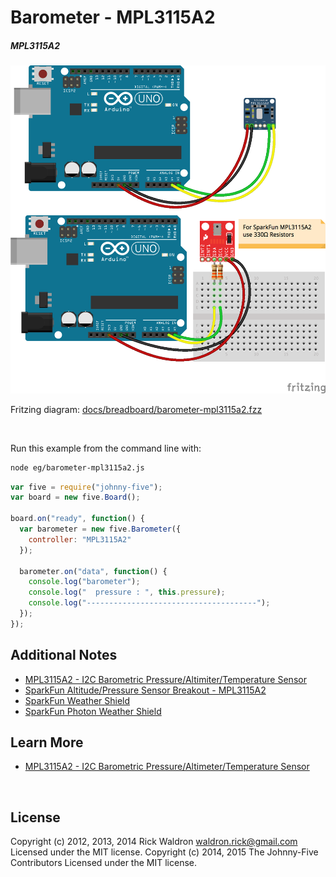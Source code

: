 <!--remove-start-->

# Barometer - MPL3115A2

<!--remove-end-->






##### MPL3115A2



![docs/breadboard/barometer-mpl3115a2.png](breadboard/barometer-mpl3115a2.png)<br>

Fritzing diagram: [docs/breadboard/barometer-mpl3115a2.fzz](breadboard/barometer-mpl3115a2.fzz)

&nbsp;




Run this example from the command line with:
```bash
node eg/barometer-mpl3115a2.js
```


```javascript
var five = require("johnny-five");
var board = new five.Board();

board.on("ready", function() {
  var barometer = new five.Barometer({
    controller: "MPL3115A2"
  });

  barometer.on("data", function() {
    console.log("barometer");
    console.log("  pressure : ", this.pressure);
    console.log("--------------------------------------");
  });
});


```








## Additional Notes
- [MPL3115A2 - I2C Barometric Pressure/Altimiter/Temperature Sensor](https://www.adafruit.com/products/1893)
- [SparkFun Altitude/Pressure Sensor Breakout - MPL3115A2](https://www.sparkfun.com/products/11084)
- [SparkFun Weather Shield](https://www.sparkfun.com/products/12081)
- [SparkFun Photon Weather Shield](https://www.sparkfun.com/products/13630)


## Learn More

- [MPL3115A2 - I2C Barometric Pressure/Altimeter/Temperature Sensor](https://www.adafruit.com/product/1893)

&nbsp;

<!--remove-start-->

## License
Copyright (c) 2012, 2013, 2014 Rick Waldron <waldron.rick@gmail.com>
Licensed under the MIT license.
Copyright (c) 2014, 2015 The Johnny-Five Contributors
Licensed under the MIT license.

<!--remove-end-->
